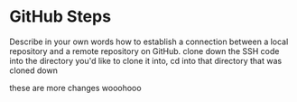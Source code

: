 # GitHub Steps

Describe in your own words how to establish a connection between a local repository and a remote repository on GitHub.
clone down the SSH code into the directory you'd like to clone it into, cd into that directory that was cloned down

these are more changes wooohooo
